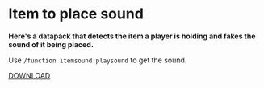 # Item to place sound
**Here's a datapack that detects the item a player is holding and fakes the sound of it being placed.**

Use `/function itemsound:playsound` to get the sound.

[DOWNLOAD](https://github.com/gecko1205/item-to-place-sound/archive/refs/heads/main.zip)
